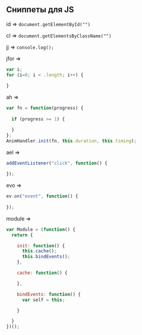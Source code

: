 ## Сниппеты для JS

id => ``` document.getElementById("") ```

cl => ``` document.getElementsByClassName("") ```

jj => ``` console.log(); ```

jfor =>
```js
var i;
for (i=0; i < .length; i++) {
  
}
```

ah =>
```js
var fn = function(progress) {
  
  if (progress >= 1) {

  }
};
AnimHandler.init(fn, this.duration, this.timing);
```

ael =>
```js
addEventListener("click", function() {
  
});
```

evo =>
```js
ev.on("event", function() {
  
});
```

module =>
```js
var Module = (function() {
  return {

    init: function() {
      this.cache();
      this.bindEvents();
    },

    cache: function() {

    },

    bindEvents: function() {
      var self = this;

    }

  }
})();
```
